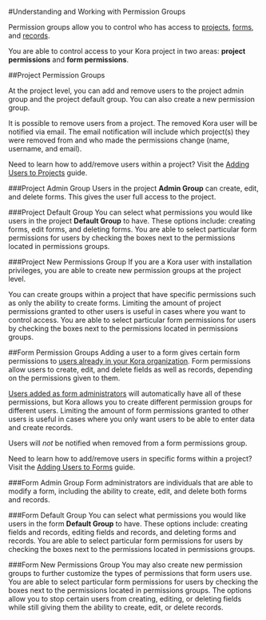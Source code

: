 #Understanding and Working with Permission Groups


Permission groups allow you to control who has access to [projects](../projects/creating_a_project.md), [forms](../forms/creating_a_form.md), and [records](../records/creating_a_record.md). 

You are able to control access to your Kora project in two areas: **project permissions** and **form permissions**. 

##Project Permission Groups

At the project level, you can add and remove users to the project admin group and the project default group. You can also create a new permission group.

It is possible to remove users from a project. The removed Kora user will be notified via email. The email notification will include which project(s) they were removed from and who made the permissions change (name, username, and email).

Need to learn how to add/remove users within a project? Visit the [Adding Users to Projects](../projects/adding_users_to_projects.md) guide.

###Project Admin Group
Users in the project **Admin Group** can create, edit, and delete forms. This gives the user full access to the project. 

###Project Default Group
You can select what permissions you would like users in the project **Default Group** to have. These options include: creating forms, edit forms, and deleting forms. You are able to select particular form permissions for users by checking the boxes next to the permissions located in permissions groups.

###Project New Permissions Group
If you are a Kora user with installation privileges, you are able to create new permission groups at the project level. 

You can create groups within a project that have specific permissions such as only the ability to create forms. Limiting the amount of project permissions granted to other users is useful in cases where you want to control access. You are able to select particular form permissions for users by checking the boxes next to the permissions located in permissions groups.


##Form Permission Groups
Adding a user to a form gives certain form permissions to [users already in your Kora organization](../user-accounts/managing_users_in_a_kora_installation.md). Form permissions allow users to create, edit, and delete fields as well as records, depending on the permissions given to them. 

[Users added as form administrators](../forms/additional_form_administrators.md) will automatically have all of these permissions, but Kora allows you to create different permission groups for different users. Limiting the amount of form permissions granted to other users is useful in cases where you only want users to be able to enter data and create records.

Users will *not* be notified when removed from a form permissions group. 

Need to learn how to add/remove users in specific forms within a project? Visit the [Adding Users to Forms](../forms/adding_users_to_forms.md) guide. 

###Form Admin Group
Form administrators are individuals that are able to modify a form, including the ability to create, edit, and delete both forms and records. 

###Form Default Group
You can select what permissions you would like users in the form **Default Group** to have. These options include: creating fields and records, editing fields and records, and deleting forms and records. You are able to select particular form permissions for users by checking the boxes next to the permissions located in permissions groups.

###Form New Permissions Group
You may also create new permission groups to further customize the types of permissions that form users use.
You are able to select particular form permissions for users by checking the boxes next to the permissions located in permissions groups. The options allow you to stop certain users from creating, editing, or deleting fields while still giving them the ability to create, edit, or delete records.



